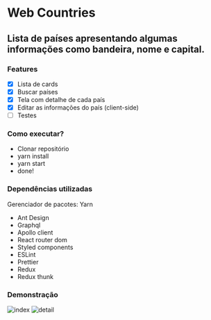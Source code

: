 # Web Countries 

## Lista de países apresentando algumas informações como bandeira, nome e capital.

### Features

- [x] Lista de cards
- [x] Buscar países
- [x] Tela com detalhe de cada país
- [x] Editar as informações do país (client-side)
- [ ] Testes

### Como executar?

- Clonar repositório
- yarn install
- yarn start
- done!


### Dependências utilizadas

Gerenciador de pacotes: Yarn

- Ant Design
- Graphql
- Apollo client
- React router dom
- Styled components
- ESLint
- Prettier
- Redux
- Redux thunk

### Demonstração

![index](https://user-images.githubusercontent.com/37422938/112774566-7dd63980-9010-11eb-8152-41ef2bebbcf3.png)
![detail](https://user-images.githubusercontent.com/37422938/112774569-80389380-9010-11eb-9c37-f1ff04af6e07.png)
